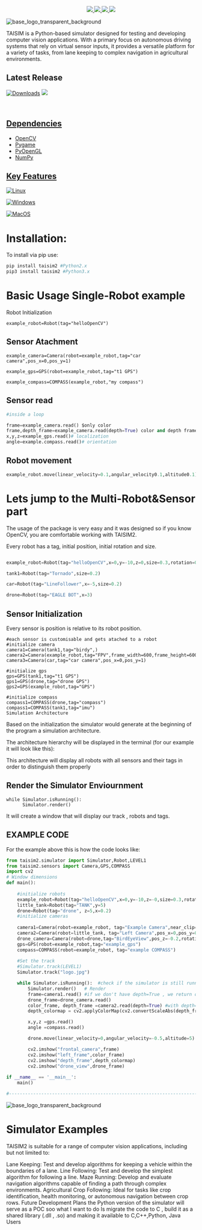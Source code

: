 <p align="center">
<a href="https://www.linkedin.com/in/adrian-ionu%C8%9B-%C8%9Bucudean-37aa59244">
    <img src="https://img.shields.io/badge/-LinkedIn-blue">
</a>
<a href="https://www.reddit.com/r/TAISIM/">
    <img src="https://img.shields.io/badge/-Reddit-red">
</a>
<a href="mailto:Tucudean.Adrian.Ionut@outlook.com">
    <img src="https://img.shields.io/badge/-Email-darkgreen?style=flat-square&logo=#0078D4&logoColor=black">
</a>

<a href="[https://pypi.org/user/TucuAI/](https://static.pepy.tech/personalized-badge/taisim?period=total&units=abbreviation&left_color=black&right_color=orange&left_text=Downloads)">
    <img src="https://img.shields.io/badge/PyPi-TucuAI-blueviolet">
</a>

<br/> 



</p>

![base_logo_transparent_background](/src/taisim2/data/logo.jpg)

TAISIM is a Python-based simulator designed for testing and developing computer vision applications. With a primary focus on autonomous driving systems that rely on virtual sensor inputs, it provides a versatile platform for a variety of tasks, from lane keeping to complex navigation in agricultural environments.

## Latest Release

<p align="center">

[![Downloads](https://static.pepy.tech/badge/taisim2)](https://pepy.tech/project/taisim2)
<a href="https://github.com/Amporu/Taisim/releases">
    <img src="https://img.shields.io/badge/-0.1.0-important">
 
<br/> 
    
</p>
    
## Dependencies
  * OpenCV
  * Pygame
  * PyOpenGL
  * NumPy
## Key Features


[![Linux](https://img.shields.io/badge/linux-black?style=for-the-badge&logo=Linux)](https://github.com/Amporu)
    
[![Windows](https://img.shields.io/badge/Windows-black?style=for-the-badge&logo=Windows)](https://github.com/Amporu)
    
[![MacOS](https://img.shields.io/badge/MacOS-black?style=for-the-badge&logo=MacOS)](https://github.com/Amporu)

# Installation:
To install via pip use:
```sh
pip install taisim2 #Python2.x
pip3 install taisim2 #Python3.x
```
# Basic Usage Single-Robot example
Robot Initialization
```pyhton
example_robot=Robot(tag="helloOpenCV")
```
## Sensor Atachment
```pyhon
example_camera=Camera(robot=example_robot,tag="car camera",pos_x=0,pos_y=1)

example_gps=GPS(robot=example_robot,tag="t1 GPS")

example_compass=COMPASS(example_robot,"my compass")
```
## Sensor read
```python
#inside a loop

frame=example_camera.read() $only color
frame,depth_frame=example_camera.read(depth=True) color and depth frame
x,y,z=example_gps.read()# localization
angle=example.compass.read()# orientation
```
## Robot movement
```python
example_robot.move(linear_velocity=0.1,angular_velocity0.1,altitude0.1)
```
# Lets jump to the Multi-Robot&Sensor part
The usage of the package is very easy and it was designed so if you know OpenCV, you are comfortable working with TAISIM2.

Every robot has a tag, initial position, initial rotation and size.
```python

example_robot=Robot(tag="helloOpenCV",x=0,y=-10,z=0,size=0.3,rotation=0)

tank1=Robot(tag="Tornado",size=0.2)

car=Robot(tag="LineFollower",x=-5,size=0.2)

drone=Robot(tag="EAGLE BOT",x=3)
```
## Sensor Initialization
Every sensor is position is relative to its robot position.
```python3
#each sensor is customisable and gets atached to a robot
#initialize camera
camera1=Camera(tank1,tag="birdy",)
camera2=Camera(example_robot,tag="FPV",frame_width=600,frame_height=600)
camera3=Camera(car,tag="car camera",pos_x=0,pos_y=1)

#initialize gps
gps=GPS(tank1,tag="t1 GPS")
gps1=GPS(drone,tag="drone GPS")
gps2=GPS(example_robot,tag="GPS")

#initialize compass
compass1=COMPASS(drone,tag="compass")
compass1=COMPASS(tank1,tag="imu")
Simulation Architecture
```
Based on the initialization the simulator would generate at the beginning of the program a simulation architecture.

The architecture hierarchy will be displayed in the terminal (for our example it will look like this):

This architecture will display all robots with all sensors and their tags in order to distinguish them properly

## Render the Simulator Enviournment
```python3
while Simulator.isRunning():
      Simulator.render()
```
It will create a window that will display our track , robots and tags.

## EXAMPLE CODE
For the example above this is how the code looks like:
```python
from taisim2.simulator import Simulator,Robot,LEVEL1
from taisim2.sensors import Camera,GPS,COMPASS
import cv2
# Window dimensions
def main():
    
    #initialize robots
    example_robot=Robot(tag="helloOpenCV",x=0,y=-10,z=-0,size=0.3,rotation=0)    
    little_tank=Robot(tag="TANK",y=5)
    drone=Robot(tag="drone", z=5,x=0.2)
    #initialize cameras
    
    camera1=Camera(robot=example_robot, tag="Example Camera",near_clip=0.1,far_clip=100)
    camera2=Camera(robot=little_tank, tag="Left Camera",pos_x=0,pos_y=0,pos_z=0.1,rotationXY=90,fov=60,frame_width=640,frame_height=480)
    drone_camera=Camera(robot=drone,tag="BirdEyeView",pos_z=-0.2,rotationZX=90,far_clip=300)
    gps=GPS(robot=example_robot,tag="example_gps")
    compass=COMPASS(robot=example_robot, tag="example COMPASS")
   
    #Set the track
    #Simulator.track(LEVEL1)
    Simulator.track("logo.jpg")

    while Simulator.isRunning():  #check if the simulator is still running
        Simulator.render()   # Render
        frame=camera1.read() #if we don't have depth=True , we return only the color frame
        drone_frame=drone_camera.read()
        color_frame, depth_frame =camera2.read(depth=True) #with depth=True we return the color and depth frame
        depth_colormap = cv2.applyColorMap(cv2.convertScaleAbs(depth_frame, alpha=255), cv2.COLORMAP_JET)

        x,y,z =gps.read()
        angle =compass.read()

        drone.move(linear_velocity=0,angular_velocity=-0.5,altitude=5)

        cv2.imshow("frontal_camera",frame)
        cv2.imshow("left_frame",color_frame)
        cv2.imshow("depth_frame",depth_colormap)
        cv2.imshow("drone_view",drone_frame)
          
if __name__ == '__main__':
    main()

#-----------------------------------------------------------------------------
```
![base_logo_transparent_background](/src/taisim2/data/logo.jpg)
# Simulator Examples
TAISIM2 is suitable for a range of computer vision applications, including but not limited to:

Lane Keeping: Test and develop algorithms for keeping a vehicle within the boundaries of a lane.
Line Following: Test and develop the simplest algorithm for following a line.
Maze Running: Develop and evaluate navigation algorithms capable of finding a path through complex environments.
Agricultural Crop Following: Ideal for tasks like crop identification, health monitoring, or autonomous navigation between crop rows.
Future Development Plans
the Python version of the simulator will serve as a POC soo what I want to do Is migrate the code to C , build it as a shared library (.dll , .so) and making it available to C,C++,Python, Java Users
